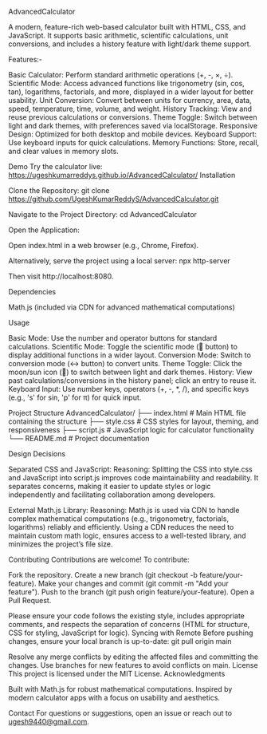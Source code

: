AdvancedCalculator

A modern, feature-rich web-based calculator built with HTML, CSS, and JavaScript. It supports basic arithmetic, scientific calculations, unit conversions, and includes a history feature with light/dark theme support.

Features:-

Basic Calculator: Perform standard arithmetic operations (+, -, ×, ÷).
Scientific Mode: Access advanced functions like trigonometry (sin, cos, tan), logarithms, factorials, and more, displayed in a wider layout for better usability.
Unit Conversion: Convert between units for currency, area, data, speed, temperature, time, volume, and weight.
History Tracking: View and reuse previous calculations or conversions.
Theme Toggle: Switch between light and dark themes, with preferences saved via localStorage.
Responsive Design: Optimized for both desktop and mobile devices.
Keyboard Support: Use keyboard inputs for quick calculations.
Memory Functions: Store, recall, and clear values in memory slots.

Demo
Try the calculator live: https://ugeshkumarreddys.github.io/AdvancedCalculator/
Installation

Clone the Repository:
git clone https://github.com/UgeshKumarReddyS/AdvancedCalculator.git


Navigate to the Project Directory:
cd AdvancedCalculator


Open the Application:

Open index.html in a web browser (e.g., Chrome, Firefox).

Alternatively, serve the project using a local server:
npx http-server

Then visit http://localhost:8080.




Dependencies

Math.js (included via CDN for advanced mathematical computations)

Usage

Basic Mode: Use the number and operator buttons for standard calculations.
Scientific Mode: Toggle the scientific mode (🧮 button) to display additional functions in a wider layout.
Conversion Mode: Switch to conversion mode (↔ button) to convert units.
Theme Toggle: Click the moon/sun icon (🌙) to switch between light and dark themes.
History: View past calculations/conversions in the history panel; click an entry to reuse it.
Keyboard Input: Use number keys, operators (+, -, *, /), and specific keys (e.g., 's' for sin, 'p' for π) for quick input.

Project Structure
AdvancedCalculator/
├── index.html    # Main HTML file containing the structure
├── style.css     # CSS styles for layout, theming, and responsiveness
├── script.js     # JavaScript logic for calculator functionality
└── README.md     # Project documentation

Design Decisions

Separated CSS and JavaScript:
Reasoning: Splitting the CSS into style.css and JavaScript into script.js improves code maintainability and readability. It separates concerns, making it easier to update styles or logic independently and facilitating collaboration among developers.


External Math.js Library:
Reasoning: Math.js is used via CDN to handle complex mathematical computations (e.g., trigonometry, factorials, logarithms) reliably and efficiently. Using a CDN reduces the need to maintain custom math logic, ensures access to a well-tested library, and minimizes the project’s file size.



Contributing
Contributions are welcome! To contribute:

Fork the repository.
Create a new branch (git checkout -b feature/your-feature).
Make your changes and commit (git commit -m "Add your feature").
Push to the branch (git push origin feature/your-feature).
Open a Pull Request.

Please ensure your code follows the existing style, includes appropriate comments, and respects the separation of concerns (HTML for structure, CSS for styling, JavaScript for logic).
Syncing with Remote
Before pushing changes, ensure your local branch is up-to-date:
git pull origin main

Resolve any merge conflicts by editing the affected files and committing the changes. Use branches for new features to avoid conflicts on main.
License
This project is licensed under the MIT License.
Acknowledgments

Built with Math.js for robust mathematical computations.
Inspired by modern calculator apps with a focus on usability and aesthetics.

Contact
For questions or suggestions, open an issue or reach out to ugesh9440@gmail.com.
